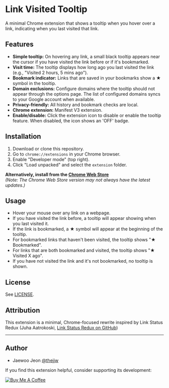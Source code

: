 # Link Visited Tooltip

A minimal Chrome extension that shows a tooltip when you hover over a link, indicating when you last visited that link.

## Features

- **Simple tooltip:** On hovering any link, a small black tooltip appears near the cursor if you have visited the link before or if it's bookmarked.
- **Visit time:** The tooltip displays how long ago you last visited the link (e.g., "Visited 2 hours, 5 mins ago").
- **Bookmark indicator:** Links that are saved in your bookmarks show a ★ symbol in the tooltip.
- **Domain exclusions:** Configure domains where the tooltip should not appear through the options page. The list of configured domains syncs to your Google account when available.
- **Privacy-friendly:** All history and bookmark checks are local.
- **Chrome extension:** Manifest V3 extension.
- **Enable/disable:** Click the extension icon to disable or enable the tooltip feature. When disabled, the icon shows an 'OFF' badge.

## Installation

1. Download or clone this repository.
2. Go to `chrome://extensions` in your Chrome browser.
3. Enable "Developer mode" (top right).
4. Click "Load unpacked" and select the `extension` folder.

**Alternatively, install from the [Chrome Web Store](https://chromewebstore.google.com/detail/link-visited-tooltip/eknakfmjakcfjkemkanekcakbnjfkbnc)**  
_(Note: The Chrome Web Store version may not always have the latest updates.)_

## Usage

- Hover your mouse over any link on a webpage.
- If you have visited the link before, a tooltip will appear showing when you last visited it.
- If the link is bookmarked, a ★ symbol will appear at the beginning of the tooltip.
- For bookmarked links that haven't been visited, the tooltip shows "★ Bookmarked".
- For links that are both bookmarked and visited, the tooltip shows "★ Visited X ago".
- If you have not visited the link and it's not bookmarked, no tooltip is shown.

## License
See [LICENSE](LICENSE).

## Attribution

This extension is a minimal, Chrome-focused rewrite inspired by Link Status Redux (Juha Aatrokoski, [Link Status Redux on GitHub](https://github.com/jaatroko/link-status-redux))

---

## Author
- Jaewoo Jeon [@thejjw](https://github.com/thejjw)

If you find this extension helpful, consider supporting its development:

[![Buy Me A Coffee](https://cdn.buymeacoffee.com/buttons/default-yellow.png)](https://www.buymeacoffee.com/jwjeon)
